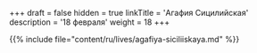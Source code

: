 +++
draft = false
hidden = true
linkTitle = 'Агафия Сицилийская'
description = '18 февраля'
weight = 18
+++

{{% include file="content/ru/lives/agafiya-siciliiskaya.md" %}}
